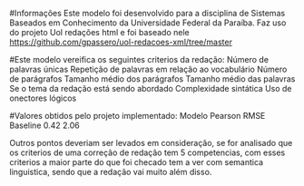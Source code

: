 #Informações
Este modelo foi desenvolvido para a disciplina de Sistemas Baseados em Conhecimento da Universidade Federal da Paraíba.
Faz uso do projeto Uol redações html e foi baseado nele https://github.com/gpassero/uol-redacoes-xml/tree/master

#Este modelo vereifica os seguintes criterios da redação:
  Número de palavras únicas
  Repetição de palavras em relação ao vocabulário
  Número de parágrafos
  Tamanho médio dos parágrafos
  Tamanho médio das palavras
  Se o tema da redação está sendo abordado
  Complexidade sintática
  Uso de onectores lógicos
  
#Valores obtidos pelo projeto implementado: 
Modelo    Pearson   RMSE
Baseline    0.42    2.06

Outros pontos deveriam ser levados em consideração, se for analisado que os criterios de uma correção de redação tem 5 competencias, 
com esses criterios a maior parte do que foi checado tem a ver com semantica linguistica, sendo que a redação vai muito além disso.


